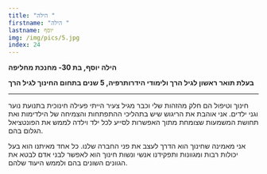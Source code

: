 ```yaml
---
title: "הילה "
firstname: "הילה "
lastname: יוסף
img: /img/pics/5.jpg
index: 24
---
```

**הילה יוסף, בת 30- מחנכת מחליפה**

**בעלת תואר ראשון לגיל הרך ולימודי הידרותרפיה, 5 שנים בתחום החינוך לגיל הרך**

- - -

חינוך וטיפול הם חלק מהזהות שלי וכבר מגיל צעיר הייתי פעילה חינוכית בתנועת נוער וגני ילדים. אני אוהבת את הריגוש שיש בתהליכי ההתפתחות והצמיחה של הילדימות ואת תחושת המשמעות שצומחת מתוך האפשרות לסייע לכל ילד וילדה לממש את הפונטציאל הגלום בהם.

אני מאמינה שחינוך הוא הדרך לעצב את פני החברה שלנו. כל אחד מאיתנו הוא בעל יכולות רבות ומגוונות ותפקידנו אנשי ונשות חינוך הוא לאפשר לבני אדם לבטא את הגוונים השונים בהם ולממש היעוד שלהם.